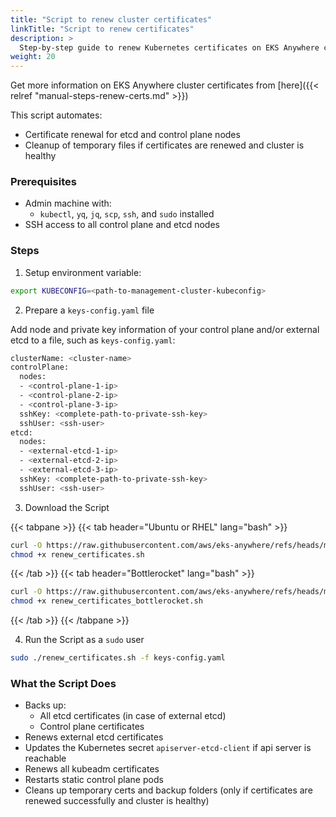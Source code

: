 ```yaml
---
title: "Script to renew cluster certificates"
linkTitle: "Script to renew certificates"
description: >
  Step-by-step guide to renew Kubernetes certificates on EKS Anywhere clusters using a script
weight: 20
---
```


Get more information on EKS Anywhere cluster certificates from [here]({{< relref "manual-steps-renew-certs.md" >}})

This script automates:

- Certificate renewal for etcd and control plane nodes
- Cleanup of temporary files if certificates are renewed and cluster is healthy

### Prerequisites

- Admin machine with:
  - `kubectl`, `yq`, `jq`, `scp`, `ssh`, and `sudo` installed
- SSH access to all control plane and etcd nodes

### Steps

1. Setup environment variable:

```bash
export KUBECONFIG=<path-to-management-cluster-kubeconfig>
```

2. Prepare a `keys-config.yaml` file

Add node and private key information of your control plane and/or external etcd to a file, such as `keys-config.yaml`:

```bash
clusterName: <cluster-name>
controlPlane:
  nodes:
  - <control-plane-1-ip>
  - <control-plane-2-ip>
  - <control-plane-3-ip>
  sshKey: <complete-path-to-private-ssh-key>
  sshUser: <ssh-user>
etcd:
  nodes:
  - <external-etcd-1-ip>
  - <external-etcd-2-ip>
  - <external-etcd-3-ip>
  sshKey: <complete-path-to-private-ssh-key>
  sshUser: <ssh-user>
```

3. Download the Script

{{< tabpane >}}
{{< tab header="Ubuntu or RHEL" lang="bash" >}}
```bash
curl -O https://raw.githubusercontent.com/aws/eks-anywhere/refs/heads/main/scripts/renew_certificates.sh
chmod +x renew_certificates.sh
```
{{< /tab >}}
{{< tab header="Bottlerocket" lang="bash" >}}
```bash
curl -O https://raw.githubusercontent.com/aws/eks-anywhere/refs/heads/main/scripts/renew_certificates_bottlerocket.sh
chmod +x renew_certificates_bottlerocket.sh
```
{{< /tab >}}
{{< /tabpane >}}

4. Run the Script as a `sudo` user

```bash
sudo ./renew_certificates.sh -f keys-config.yaml
```


### What the Script Does

- Backs up:
    - All etcd certificates (in case of external etcd)
    - Control plane certificates
- Renews external etcd certificates
- Updates the Kubernetes secret `apiserver-etcd-client` if api server is reachable
- Renews all kubeadm certificates
- Restarts static control plane pods
- Cleans up temporary certs and backup folders (only if certificates are renewed successfully and cluster is healthy)